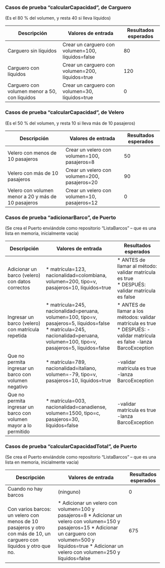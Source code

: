 ### Casos de prueba “calcularCapacidad”, de Carguero
(Es el 80 % del volumen, y resta 40 si lleva líquidos)

Descripción | Valores de entrada | Resultados esperados
----------- | ------------------ | --------------------
Carguero sin líquidos | Crear un carguero con volumen=100, líquidos=false |	80
Carguero con líquidos | Crear un carguero con volumen=200, líquidos=true | 120
Carguero con volumen menor a 50, con líquidos | Crear un carguero con volumen=30, líquidos=true | 0


### Casos de prueba “calcularCapacidad”, de Velero
(Es el 50 % del volumen, y resta 10 si lleva más de 10 pasajeros)

Descripción | Valores de entrada | Resultados esperados
----------- | ------------------ | --------------------
Velero con menos de 10 pasajeros | Crear un velero con volumen=100, pasajeros=8 | 50
Velero con más de 10 pasajeros | Crear un velero con volumen=200, pasajeros=20 | 90
Velero con volumen menor a 20 y más de 10 pasajeros | Crear un velero con volumen=10, pasajeros=12 | 0


### Casos de prueba “adicionarBarco”, de Puerto
(Se crea el Puerto enviándole como repositorio “ListaBarcos” – que es una lista en memoria, inicialmente vacía)

Descripción | Valores de entrada | Resultados esperados
----------- | ------------------ | --------------------
Adicionar un barco (velero) con datos correctos	 | * matrícula=123, nacionalidad=colombiana, volumen=200, tipo=v, pasajeros=10, líquidos=true | * ANTES de llamar al método: validar matrícula es true <br/>* DESPUÉS: validar matrícula es false
Ingresar un barco (velero) con matrícula repetida | * matrícula=245, nacionalidad=peruana, volumen=100, tipo=v, pasajeros=5, líquidos=false <br/>* matrícula=245, nacionalidad=peruana, volumen=100, tipo=v, pasajeros=5, líquidos=false | * ANTES de llamar a los métodos: validar matrícula es true <br/>* DESPUÉS: -validar matrícula es false -lanza BarcoException
Que no permita ingresar un barco con volumen negativo | * matrícula=789, nacionalidad=italiano, volumen=-79, tipo=v, pasajeros=10, líquidos=true | -validar matrícula es true -lanza BarcoException
Que no permita ingresar un barco con volumen mayor a lo permitido | * matrícula=003, nacionalidad=canadiense, volumen=1500,  tipo=c, pasajeros=30, líquidos=false | -validar matrícula es true -lanza BarcoException


### Casos de prueba “calcularCapacidadTotal”, de Puerto
(Se crea el Puerto enviándole como repositorio “ListaBarcos” – que es una lista en memoria, inicialmente vacía)

Descripción | Valores de entrada | Resultados esperados
----------- | ------------------ | --------------------
Cuando no hay barcos | (ninguno) | 0
Con varios barcos: un velero con menos de 10 pasajeros y otro con más de 10, un carguero con líquidos y otro que no. | * Adicionar un velero con volumen=100 y pasajeros=8 * Adicionar un velero con volumen=150 y pasajeros=15 * Adicionar un carguero con volumen=500 y líquidos=true * Adicionar un velero con volumen=250 y líquidos=false | 675

